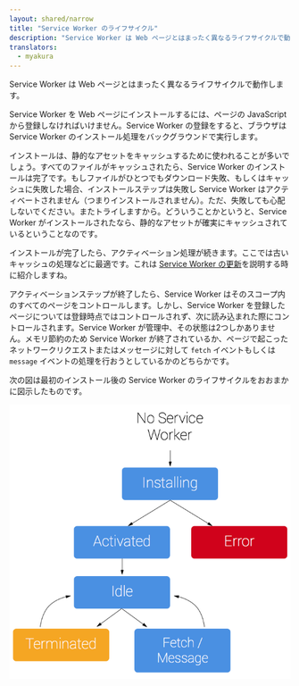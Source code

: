```yaml
---
layout: shared/narrow
title: "Service Worker のライフサイクル"
description: "Service Worker は Web ページとはまったく異なるライフサイクルで動作します。"
translators:
  - myakura
---
```


<p class="intro">Service Worker は Web ページとはまったく異なるライフサイクルで動作します。</p>

Service Worker を Web ページにインストールするには、ページの JavaScript から登録しなければいけません。Service Worker の登録をすると、ブラウザは Service Worker のインストール処理をバックグラウンドで実行します。

インストールは、静的なアセットをキャッシュするために使われることが多いでしょう。すべてのファイルがキャッシュされたら、Service Worker のインストールは完了です。もしファイルがひとつでもダウンロード失敗、もしくはキャッシュに失敗した場合、インストールステップは失敗し Service Worker はアクティベートされません（つまりインストールされません）。ただ、失敗しても心配しないでください。またトライしますから。どういうことかというと、Service Worker がインストールされたなら、静的なアセットが確実にキャッシュされているということなのです。

インストールが完了したら、アクティベーション処理が続きます。ここでは古いキャッシュの処理などに最適です。これは [Service Worker の更新](update-a-service-worker/)を説明する時に紹介しますね。

アクティベーションステップが終了したら、Service Worker はそのスコープ内のすべてのページをコントロールします。しかし、Service Worker を登録したページについては登録時点ではコントロールされず、次に読み込まれた際にコントロールされます。Service Worker が管理中、その状態は2つしかありません。メモリ節約のため Service Worker が終了されているか、ページで起こったネットワークリクエストまたはメッセージに対して `fetch` イベントもしくは `message` イベントの処理を行おうとしているかのどちらかです。

次の図は最初のインストール後の Service Worker のライフサイクルをおおまかに図示したものです。

![service worker lifecydle](images/sw-lifecycle.png)
